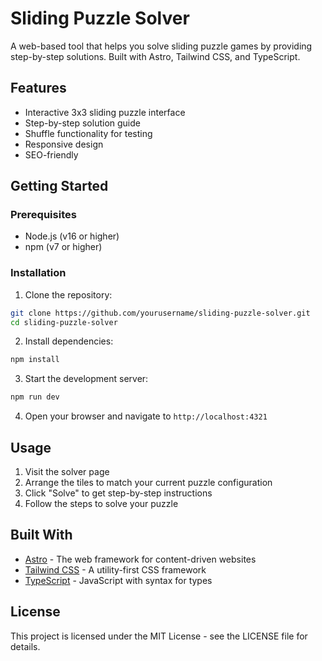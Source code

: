 # Sliding Puzzle Solver

A web-based tool that helps you solve sliding puzzle games by providing step-by-step solutions. Built with Astro, Tailwind CSS, and TypeScript.

## Features

- Interactive 3x3 sliding puzzle interface
- Step-by-step solution guide
- Shuffle functionality for testing
- Responsive design
- SEO-friendly

## Getting Started

### Prerequisites

- Node.js (v16 or higher)
- npm (v7 or higher)

### Installation

1. Clone the repository:
```bash
git clone https://github.com/yourusername/sliding-puzzle-solver.git
cd sliding-puzzle-solver
```

2. Install dependencies:
```bash
npm install
```

3. Start the development server:
```bash
npm run dev
```

4. Open your browser and navigate to `http://localhost:4321`

## Usage

1. Visit the solver page
2. Arrange the tiles to match your current puzzle configuration
3. Click "Solve" to get step-by-step instructions
4. Follow the steps to solve your puzzle

## Built With

- [Astro](https://astro.build/) - The web framework for content-driven websites
- [Tailwind CSS](https://tailwindcss.com/) - A utility-first CSS framework
- [TypeScript](https://www.typescriptlang.org/) - JavaScript with syntax for types

## License

This project is licensed under the MIT License - see the LICENSE file for details. 